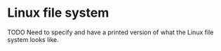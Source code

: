 # Linux file system

TODO Need to specify and have a printed version of what the Linux file system
looks like.
